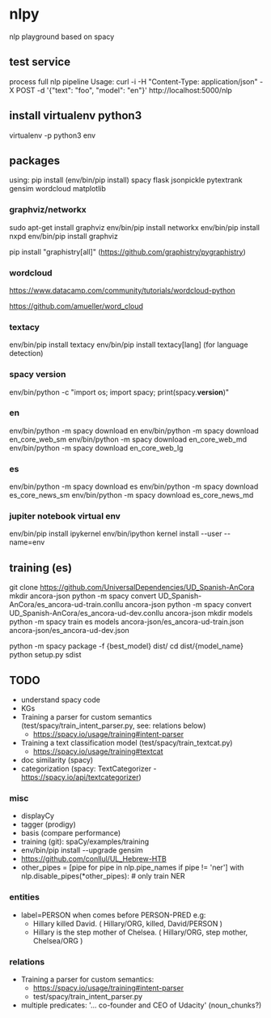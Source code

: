 # nlpy

nlp playground based on spacy

## test service

process full nlp pipeline
Usage:
curl -i -H "Content-Type: application/json" -X POST -d '{"text": "foo", "model": "en"}' http://localhost:5000/nlp

## install virtualenv python3

virtualenv -p python3 env

## packages

using: pip install (env/bin/pip install)
spacy
flask
jsonpickle
pytextrank
gensim
wordcloud
matplotlib

### graphviz/networkx

sudo apt-get install graphviz
env/bin/pip install networkx
env/bin/pip install nxpd
env/bin/pip install graphviz

pip install "graphistry[all]"
(https://github.com/graphistry/pygraphistry)

### wordcloud

https://www.datacamp.com/community/tutorials/wordcloud-python

https://github.com/amueller/word_cloud

### textacy

env/bin/pip install textacy
env/bin/pip install textacy[lang] (for language detection)

### spacy version

env/bin/python -c "import os; import spacy; print(spacy.__version__)"

### en

env/bin/python -m spacy download en
env/bin/python -m spacy download en_core_web_sm
env/bin/python -m spacy download en_core_web_md
env/bin/python -m spacy download en_core_web_lg

### es

env/bin/python -m spacy download es
env/bin/python -m spacy download es_core_news_sm
env/bin/python -m spacy download es_core_news_md

### jupiter notebook virtual env

env/bin/pip install ipykernel
env/bin/ipython kernel install --user --name=env

## training (es)

git clone https://github.com/UniversalDependencies/UD_Spanish-AnCora
mkdir ancora-json
python -m spacy convert UD_Spanish-AnCora/es_ancora-ud-train.conllu ancora-json
python -m spacy convert UD_Spanish-AnCora/es_ancora-ud-dev.conllu ancora-json
mkdir models
python -m spacy train es models ancora-json/es_ancora-ud-train.json ancora-json/es_ancora-ud-dev.json

python -m spacy package -f {best_model} dist/
cd dist/{model_name}
python setup.py sdist

## TODO

- understand spacy code
- KGs
- Training a parser for custom semantics (test/spacy/train_intent_parser.py, see: relations below)
  - https://spacy.io/usage/training#intent-parser
- Training a text classification model (test/spacy/train_textcat.py)
  - https://spacy.io/usage/training#textcat
- doc similarity (spacy)
- categorization (spacy: TextCategorizer - https://spacy.io/api/textcategorizer)

### misc

- displayCy
- tagger (prodigy)
- basis (compare performance)
- training (git): spaCy/examples/training
- env/bin/pip install --upgrade gensim
- https://github.com/conllul/UL_Hebrew-HTB
- other_pipes = [pipe for pipe in nlp.pipe_names if pipe != 'ner']
  with nlp.disable_pipes(*other_pipes):  # only train NER

### entities

- label=PERSON when comes before PERSON-PRED
  e.g:
  - Hillary killed David.
    ( Hillary/ORG, killed, David/PERSON )
  - Hillary is the step mother of Chelsea.
    ( Hillary/ORG, step mother, Chelsea/ORG )

### relations

- Training a parser for custom semantics:
  - https://spacy.io/usage/training#intent-parser
  - test/spacy/train_intent_parser.py
- multiple predicates: '... co-founder and CEO of Udacity' (noun_chunks?)
